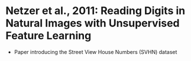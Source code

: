 # Netzer et al., 2011: Reading Digits in Natural Images with Unsupervised Feature Learning

* Paper introducing the Street View House Numbers (SVHN) dataset
